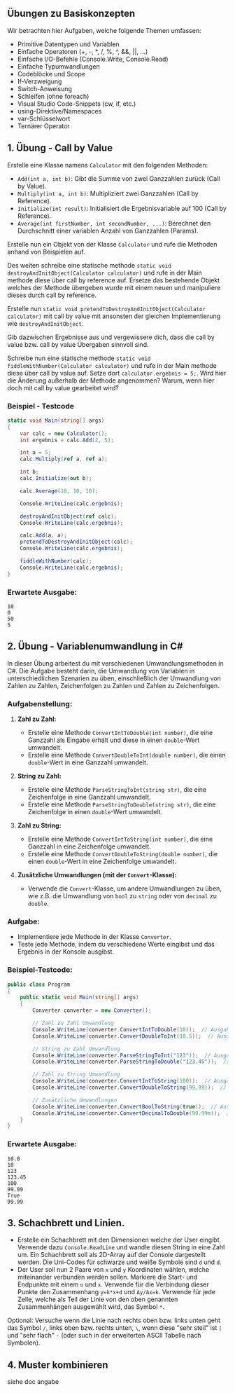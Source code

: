 ## Übungen zu Basiskonzepten
Wir betrachten hier Aufgaben, welche folgende Themen umfassen:
* Primitive Datentypen und Variablen
* Einfache Operatoren (+, -, *, /, %, ^, &&, ||, ...)
* Einfache I/O-Befehle (Console.Write, Console.Read)
* Einfache Typumwandlungen
* Codeblöcke und Scope
* If-Verzweigung
* Switch-Anweisung
* Schleifen (ohne foreach)
* Visual Studio Code-Snippets (cw, if, etc.)
* using-Direktive/Namespaces
* var-Schlüsselwort
* Ternärer Operator 

## 1. Übung - Call by Value

Erstelle eine Klasse namens `Calculator` mit den folgenden Methoden:
- `Add(int a, int b)`: Gibt die Summe von zwei Ganzzahlen zurück (Call by Value).
- `Multiply(int a, int b)`: Multipliziert zwei Ganzzahlen (Call by Reference).
- `Initialize(int result)`: Initialisiert die Ergebnisvariable auf 100 (Call by Reference).
- `Average(int firstNumber, int secondNumber, ...)`: Berechnet den Durchschnitt einer variablen Anzahl von Ganzzahlen (Params).

Erstelle nun ein Objekt von der Klasse `Calculator` und rufe die Methoden anhand von Beispielen auf.

Des weiten schreibe eine statische methode `static void destroyAndInitObject(Calculator calculator)` und rufe in der Main methode diese über call by reference auf. Ersetze das bestehende Objekt welches der Methode übergeben wurde mit einem neuen und manipuliere dieses durch call by reference.

Erstelle nun `static void pretendToDestroyAndInitObject(Calculator calculator)` mit call by value mit ansonsten der gleichen Implementierung wie `destroyAndInitObject`.

Gib dazwischen Ergebnisse aus und vergewissere dich, dass die call by value bzw. call by value Übergaben sinnvoll sind.

Schreibe nun eine statische methode `static void fiddleWithNumber(Calculator calculator)` und rufe in der Main methode diese über call by value auf. Setze dort `calculator.ergebnis = 5;`. Wird hier die Änderung außerhalb der Methode angenommen? Warum, wenn hier doch mit call by value gearbeitet wird?

### Beispiel - Testcode
```csharp
static void Main(string[] args)
{
    var calc = new Calculator();
    int ergebnis = calc.Add(2, 5);

    int a = 5;
    calc.Multiply(ref a, ref a);

    int b;
    calc.Initialize(out b);

    calc.Average(10, 10, 10);

    Console.WriteLine(calc.ergebnis);

    destroyAndInitObject(ref calc);
    Console.WriteLine(calc.ergebnis);

    calc.Add(a, a);
    pretendToDestroyAndInitObject(calc);
    Console.WriteLine(calc.ergebnis);

    fiddleWithNumber(calc);
    Console.WriteLine(calc.ergebnis);
}
```

### Erwartete Ausgabe:

```plaintext
10
0
50
5
```

## 2. Übung - Variablenumwandlung in C#

In dieser Übung arbeitest du mit verschiedenen Umwandlungsmethoden in C#. Die Aufgabe besteht darin, die Umwandlung von Variablen in unterschiedlichen Szenarien zu üben, einschließlich der Umwandlung von Zahlen zu Zahlen, Zeichenfolgen zu Zahlen und Zahlen zu Zeichenfolgen.

### Aufgabenstellung:

1. **Zahl zu Zahl:**
   - Erstelle eine Methode `ConvertIntToDouble(int number)`, die eine Ganzzahl als Eingabe erhält und diese in einen `double`-Wert umwandelt.
   - Erstelle eine Methode `ConvertDoubleToInt(double number)`, die einen `double`-Wert in eine Ganzzahl umwandelt.

2. **String zu Zahl:**
   - Erstelle eine Methode `ParseStringToInt(string str)`, die eine Zeichenfolge in eine Ganzzahl umwandelt.
   - Erstelle eine Methode `ParseStringToDouble(string str)`, die eine Zeichenfolge in einen `double`-Wert umwandelt.

3. **Zahl zu String:**
   - Erstelle eine Methode `ConvertIntToString(int number)`, die eine Ganzzahl in eine Zeichenfolge umwandelt.
   - Erstelle eine Methode `ConvertDoubleToString(double number)`, die einen `double`-Wert in eine Zeichenfolge umwandelt.

4. **Zusätzliche Umwandlungen (mit der `Convert`-Klasse):**
   - Verwende die `Convert`-Klasse, um andere Umwandlungen zu üben, wie z.B. die Umwandlung von `bool` zu `string` oder von `decimal` zu `double`.

### Aufgabe:

- Implementiere jede Methode in der Klasse `Converter`.
- Teste jede Methode, indem du verschiedene Werte eingibst und das Ergebnis in der Konsole ausgibst.

### Beispiel-Testcode:

```csharp
public class Program
{
    public static void Main(string[] args)
    {
        Converter converter = new Converter();

        // Zahl zu Zahl Umwandlung
        Console.WriteLine(converter.ConvertIntToDouble(10));  // Ausgabe: 10.0
        Console.WriteLine(converter.ConvertDoubleToInt(10.5));  // Ausgabe: 10

        // String zu Zahl Umwandlung
        Console.WriteLine(converter.ParseStringToInt("123"));  // Ausgabe: 123
        Console.WriteLine(converter.ParseStringToDouble("123.45"));  // Ausgabe: 123.45

        // Zahl zu String Umwandlung
        Console.WriteLine(converter.ConvertIntToString(100));  // Ausgabe: "100"
        Console.WriteLine(converter.ConvertDoubleToString(99.99));  // Ausgabe: "99.99"

        // Zusätzliche Umwandlungen
        Console.WriteLine(converter.ConvertBoolToString(true));  // Ausgabe: "True"
        Console.WriteLine(converter.ConvertDecimalToDouble(99.99m));  // Ausgabe: 99.99
    }
}
```

### Erwartete Ausgabe:

```plaintext
10.0
10
123
123.45
100
99.99
True
99.99
```


## 3. Schachbrett und Linien.
* Erstelle ein Schachbrett mit den Dimensionen welche der User eingibt. Verwende dazu `Console.ReadLine` und wandle diesen String in eine Zahl um.
Ein Schachbrett soll als 2D-Array auf der Console dargestellt werden. Die Uni-Codes für schwarze und weiße Symbole sind `d` und `d`.
* Der User soll nun 2 Paare von `x` und `y` Koordinaten wählen, welche miteinander verbunden werden sollen. Markiere die Start- und Endpunkte mit einem `o` und `x`. Verwende für die Verbindung dieser Punkte den Zusammenhang `y=k*x+d` und `Δy/Δx=k`. Verwende für jede Zelle, welche als Teil der Linie von den oben genannten Zusammenhängen ausgewählt wird, das Symbol `*`.

Optional: Versuche wenn die Linie nach rechts oben bzw. links unten geht das Symbol `/`, links oben bzw. rechts unten, `\`, wenn diese "sehr steil" ist `|` und "sehr flach" `-` (oder such in der erweiterten ASCII Tabelle nach Symbolen). 

## 4. Muster kombinieren
siehe doc angabe

